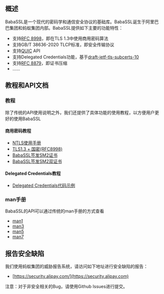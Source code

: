 ## 概述

BabaSSL是一个现代的密码学和通信安全协议的基础库。BabaSSL诞生于阿里巴巴集团和蚂蚁集团内部。BabaSSL提供如下主要的功能特性：

  * 支持[RFC 8998](https://datatracker.ietf.org/doc/html/rfc8998)，即在TLS 1.3中使用商用密码算法
  * 支持GB/T 38636-2020 TLCP标准，即安全传输协议
  * 支持[QUIC](https://datatracker.ietf.org/doc/html/rfc9000) API
  * 支持Delegated Credentials功能，基于[draft-ietf-tls-subcerts-10](https://www.ietf.org/archive/id/draft-ietf-tls-subcerts-10.txt)
  * 支持[RFC 8879](https://datatracker.ietf.org/doc/rfc8879/)，即证书压缩
  * ……

## 教程和API文档

### 教程

除了传统的API使用说明之外，我们还提供了具体功能的使用教程，以方便用户更好的使用BabaSSL

#### 商用密码教程

* [NTLS使用手册](Tutorial/SM/ntls.md)
* [TLS1.3 + 国密(RFC8998)](Tutorial/SM/8998.md)
* [BabaSSL签发SM2证书](Tutorial/SM/sm2-gen.md)
* [BabaSSL签发SM2双证书](Tutorial/SM/dual-sm2-gen.md)

#### Delegated Credentials教程

* [Delegated Credentials代码示例](Tutorial/DC/sample.md)

### man手册

BabaSSL的API可以通过传统的man手册的方式查看

* [man1](API/man1.md)
* [man3](API/man3.md)
* [man5](API/man5.md)
* [man7](API/man7.md)

## 报告安全缺陷

我们使用蚂蚁集团的威胁报告系统，请访问如下地址进行安全缺陷的报告：

 * [https://security.alipay.com/](https://security.alipay.com)

注意：对于非安全相关的Bug，请使用Github Issues进行提交。
